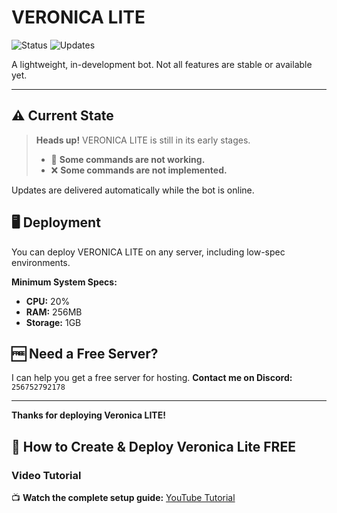 
# VERONICA LITE

![Status](https://img.shields.io/badge/Status-Under%20Development-orange)
![Updates](https://img.shields.io/badge/Updates-Automatic-green)

A lightweight, in-development bot. Not all features are stable or available yet.

---

## ⚠️ Current State

> **Heads up!** VERONICA LITE is still in its early stages.
> - 🔨 **Some commands are not working.**
> - ❌ **Some commands are not implemented.**

Updates are delivered automatically while the bot is online.

## 🖥️ Deployment

You can deploy VERONICA LITE on any server, including low-spec environments.

**Minimum System Specs:**
- **CPU:** 20%
- **RAM:** 256MB
- **Storage:** 1GB

## 🆓 Need a Free Server?

I can help you get a free server for hosting.
**Contact me on Discord:** `256752792178`

---

**Thanks for deploying Veronica LITE!**

## 🚀 How to Create & Deploy Veronica Lite FREE

### Video Tutorial
📺 **Watch the complete setup guide:** [YouTube Tutorial](https://youtu.be/uMxqWULA2Z4)
